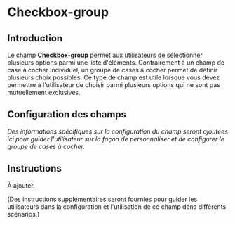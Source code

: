 # Checkbox-group

## Introduction

Le champ **Checkbox-group** permet aux utilisateurs de sélectionner plusieurs options parmi une liste d'éléments. Contrairement à un champ de case à cocher individuel, un groupe de cases à cocher permet de définir plusieurs choix possibles. Ce type de champ est utile lorsque vous devez permettre à l'utilisateur de choisir parmi plusieurs options qui ne sont pas mutuellement exclusives.

## Configuration des champs

*Des informations spécifiques sur la configuration du champ seront ajoutées ici pour guider l'utilisateur sur la façon de personnaliser et de configurer le groupe de cases à cocher.*

## Instructions

À ajouter.

(Des instructions supplémentaires seront fournies pour guider les utilisateurs dans la configuration et l'utilisation de ce champ dans différents scénarios.)

